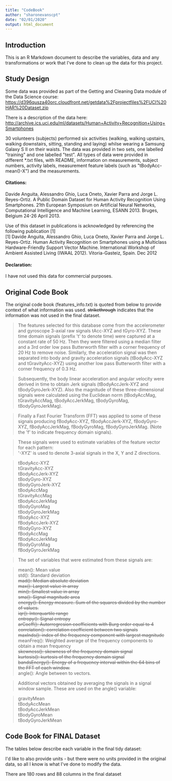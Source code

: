 ```yaml
---  
title: "CodeBook"  
author: "sharonevanscpt"  
date: "02/01/2020"  
output: html_document  
---  
```


## Introduction

This is an R Markdown document to describe the variables, data and any transformations or work that I've done to clean up the data for this project.

## Study Design

Some data was provided as part of the Getting and Cleaning Data module of the Data Science course: <https://d396qusza40orc.cloudfront.net/getdata%2Fprojectfiles%2FUCI%20HAR%20Dataset.zip> 

There is a description of the data here: <http://archive.ics.uci.edu/ml/datasets/Human+Activity+Recognition+Using+Smartphones>

30 volunteers (subjects) performed six activities (walking, walking upstairs, walking downstairs, sitting, standing and laying) whilse wearing a Samsung Galaxy S II on their waists.  The data was provided in two sets, one labelled "training" and one labelled "test".  All types of data were provided in different *.txt files, with README, information on measurements, subject numbers, activity labels, measurement feature labels (such as "tBodyAcc-mean()-X") and the measurements.

#### Citations: 

Davide Anguita, Alessandro Ghio, Luca Oneto, Xavier Parra and Jorge L. Reyes-Ortiz. A Public Domain Dataset for Human Activity Recognition Using Smartphones. 21th European Symposium on Artificial Neural Networks, Computational Intelligence and Machine Learning, ESANN 2013. Bruges, Belgium 24-26 April 2013.  

Use of this dataset in publications is acknowledged by referencing the following publication [1]  
[1] Davide Anguita, Alessandro Ghio, Luca Oneto, Xavier Parra and Jorge L. Reyes-Ortiz. Human Activity Recognition on Smartphones using a Multiclass Hardware-Friendly Support Vector Machine. International Workshop of Ambient Assisted Living (IWAAL 2012). Vitoria-Gasteiz, Spain. Dec 2012

#### Declaration:

I have not used this data for commercial purposes.

## Original Code Book

The original code book (features_info.txt) is quoted from below to provide context of what information was used.  ~~strikethrough~~ indicates that the information was not used in the final dataset.

>The features selected for this database come from the accelerometer and gyroscope 3-axial raw signals tAcc-XYZ and tGyro-XYZ. These time domain signals (prefix 't' to denote time) were captured at a constant rate of 50 Hz. Then they were filtered using a median filter and a 3rd order low pass Butterworth filter with a corner frequency of 20 Hz to remove noise. Similarly, the acceleration signal was then separated into body and gravity acceleration signals (tBodyAcc-XYZ and tGravityAcc-XYZ) using another low pass Butterworth filter with a corner frequency of 0.3 Hz. 

>Subsequently, the body linear acceleration and angular velocity were derived in time to obtain Jerk signals (tBodyAccJerk-XYZ and tBodyGyroJerk-XYZ). Also the magnitude of these three-dimensional signals were calculated using the Euclidean norm (tBodyAccMag, tGravityAccMag, tBodyAccJerkMag, tBodyGyroMag, tBodyGyroJerkMag). 

>Finally a Fast Fourier Transform (FFT) was applied to some of these signals producing fBodyAcc-XYZ, fBodyAccJerk-XYZ, fBodyGyro-XYZ, fBodyAccJerkMag, fBodyGyroMag, fBodyGyroJerkMag. (Note the 'f' to indicate frequency domain signals). 

>These signals were used to estimate variables of the feature vector for each pattern:  
'-XYZ' is used to denote 3-axial signals in the X, Y and Z directions.

>tBodyAcc-XYZ  
tGravityAcc-XYZ  
tBodyAccJerk-XYZ  
tBodyGyro-XYZ  
tBodyGyroJerk-XYZ  
tBodyAccMag  
tGravityAccMag  
tBodyAccJerkMag  
tBodyGyroMag  
tBodyGyroJerkMag  
fBodyAcc-XYZ  
fBodyAccJerk-XYZ  
fBodyGyro-XYZ  
fBodyAccMag  
fBodyAccJerkMag  
fBodyGyroMag  
fBodyGyroJerkMag  

>The set of variables that were estimated from these signals are: 

>mean(): Mean value  
std(): Standard deviation  
~~mad(): Median absolute deviation~~  
~~max(): Largest value in array~~  
~~min(): Smallest value in array~~  
~~sma(): Signal magnitude area~~  
~~energy(): Energy measure. Sum of the squares divided by the number of values.~~  
~~iqr(): Interquartile range~~  
~~entropy(): Signal entropy~~  
~~arCoeff(): Autorregresion coefficients with Burg order equal to 4~~  
~~correlation(): correlation coefficient between two signals~~  
~~maxInds(): index of the frequency component with largest magnitude~~  
meanFreq(): Weighted average of the frequency components to obtain a mean frequency  
~~skewness(): skewness of the frequency domain signal~~  
~~kurtosis(): kurtosis of the frequency domain signal~~  
~~bandsEnergy(): Energy of a frequency interval within the 64 bins of the FFT of each window.~~  
angle(): Angle between to vectors.  

>Additional vectors obtained by averaging the signals in a signal window sample. These are used on the angle() variable:

>gravityMean  
tBodyAccMean  
tBodyAccJerkMean  
tBodyGyroMean  
tBodyGyroJerkMean  

## Code Book for FINAL Dataset

The tables below describe each variable in the final tidy dataset:

I'd like to also provide units - but there were no units provided in the original data, so all I know is what I've done to modify the data.

There are 180 rows and 88 columns in the final dataset


